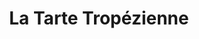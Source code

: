 ---
title: "La Tarte Tropézienne"
url: /saint-tropez/la-tarte-tropezienne-rue-georges-clemenceau/
shop: Bäckerei
---